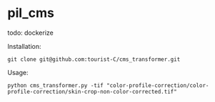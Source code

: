 # pil_cms
 
todo:
dockerize

Installation:

`git clone git@github.com:tourist-C/cms_transformer.git`

Usage:

`python cms_transformer.py -tif "color-profile-correction/color-profile-correction/skin-crop-non-color-corrected.tif"`
